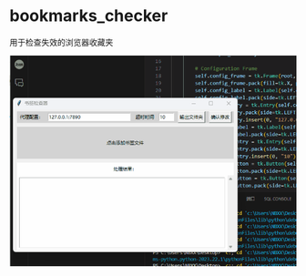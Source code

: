 # bookmarks_checker
用于检查失效的浏览器收藏夹


![使用方法](https://raw.githubusercontent.com/NB-XX/bookmarks_checker/main/example.gif)
